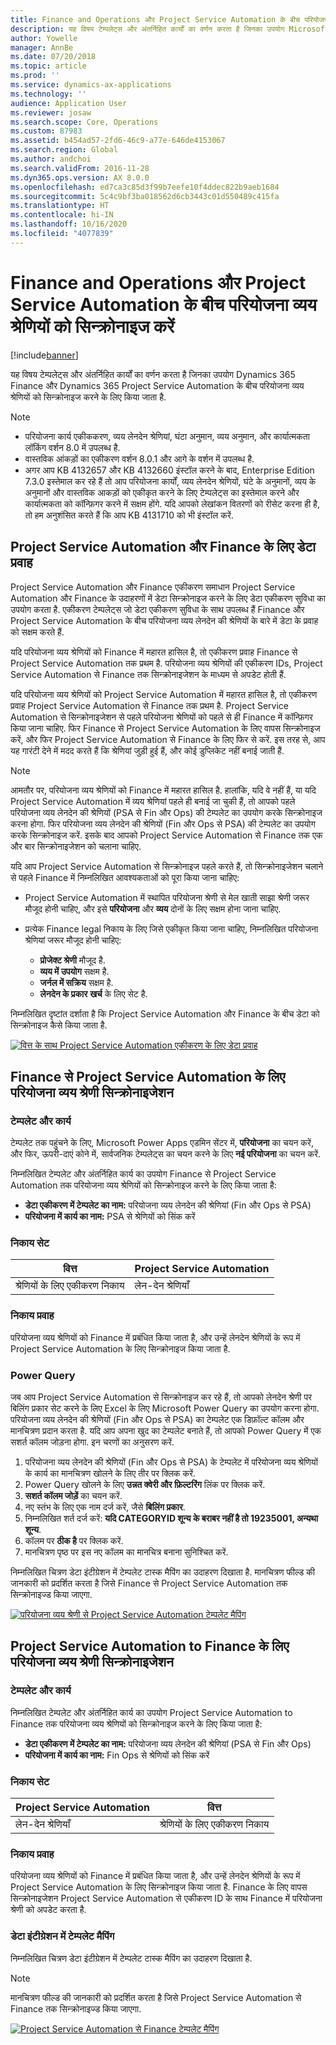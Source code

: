 ```yaml
---
title: Finance and Operations और Project Service Automation के बीच परियोजना व्यय श्रेणियों को सिन्क्रोनाइज करें
description: यह विषय टेम्पलेट्स और अंतर्निहित कार्यों का वर्णन करता है जिनका उपयोग Microsoft Dynamics 365 Finance और Dynamics 365 Project Service Automation के बीच परियोजना व्यय श्रेणियों को सिन्क्रोनाइज करने के लिए किया जाता है.
author: Yowelle
manager: AnnBe
ms.date: 07/20/2018
ms.topic: article
ms.prod: ''
ms.service: dynamics-ax-applications
ms.technology: ''
audience: Application User
ms.reviewer: josaw
ms.search.scope: Core, Operations
ms.custom: 87983
ms.assetid: b454ad57-2fd6-46c9-a77e-646de4153067
ms.search.region: Global
ms.author: andchoi
ms.search.validFrom: 2016-11-28
ms.dyn365.ops.version: AX 8.0.0
ms.openlocfilehash: ed7ca3c85d3f99b7eefe10f4ddec822b9aeb1684
ms.sourcegitcommit: 5c4c9bf3ba018562d6cb3443c01d550489c415fa
ms.translationtype: HT
ms.contentlocale: hi-IN
ms.lasthandoff: 10/16/2020
ms.locfileid: "4077839"
---
```

# <a name="synchronize-project-expense-categories-between-finance-and-operations-and-project-service-automation"></a>Finance and Operations और Project Service Automation के बीच परियोजना व्यय श्रेणियों को सिन्क्रोनाइज करें

[!include[banner](../includes/banner.md)]

यह विषय टेम्पलेट्स और अंतर्निहित कार्यों का वर्णन करता है जिनका उपयोग Dynamics 365 Finance और Dynamics 365 Project Service Automation के बीच परियोजना व्यय श्रेणियों को सिन्क्रोनाइज करने के लिए किया जाता है.

> [!NOTE]
> - परियोजना कार्य एकीककरण, व्यय लेनदेन श्रेणियां, घंटा अनुमान, व्यय अनुमान, और कार्यात्मकता लॉकिंग वर्शन 8.0 में उपलब्ध है.
> - वास्तविक आंकड़ों का एकीकरण वर्शन 8.0.1 और आगे के वर्शन में उपलब्ध है.
> - अगर आप KB 4132657 और KB 4132660 इंस्टॉल करने के बाद, Enterprise Edition 7.3.0 इस्तेमाल कर रहे हैं तो आप परियोजना कार्यों, व्यय लेनदेन श्रेणियों, घंटे के अनुमानों, व्यय के अनुमानों और वास्तविक आकड़ों को एकीकृत करने के लिए टेम्पलेट्स का इस्तेमाल करने और कार्यात्मकता को कॉन्फ़िगर करने में सक्षम होंगे. यदि आपको लेखांकन वितरणों को रीसेट करना ही है, तो हम अनुशंसित करते हैं कि आप KB 4131710 को भी इंस्टॉल करें.

## <a name="data-flow-for-project-service-automation-and-finance"></a>Project Service Automation और Finance के लिए डेटा प्रवाह

Project Service Automation और Finance एकीकरण समाधान Project Service Automation और Finance के उदाहरणों में डेटा सिन्क्रोनाइज करने के लिए डेटा एकीकरण सुविधा का उपयोग करता है. एकीकरण टेम्पलेट्स जो डेटा एकीकरण सुविधा के साथ उपलब्ध हैं Finance और Project Service Automation के बीच परियोजना व्यय लेनदेन की श्रेणियों के बारे में डेटा के प्रवाह को सक्षम करते हैं.

यदि परियोजना व्यय श्रेणियों को Finance में महारत हासिल है, तो एकीकरण प्रवाह Finance से Project Service Automation तक प्रथम है. परियोजना व्यय श्रेणियों की एकीकरण IDs, Project Service Automation से Finance तक सिन्क्रोनाइजेशन के माध्यम से अपडेट होती हैं.

यदि परियोजना व्यय श्रेणियों को Project Service Automation में महारत हासिल है, तो एकीकरण प्रवाह Project Service Automation से Finance तक प्रथम है. Project Service Automation से सिन्क्रोनाइजेशन से पहले परियोजना श्रेणियों को पहले से ही Finance में कॉन्फ़िगर किया जाना चाहिए. फिर Finance से Project Service Automation के लिए वापस सिन्क्रोनाइज करें, और फिर Project Service Automation से Finance के लिए फिर से करें. इस तरह से, आप यह गारंटी देने में मदद करते हैं कि श्रेणियां जुड़ी हुई हैं, और कोई डुप्लिकेट नहीं बनाई जाती हैं.

> [!NOTE]
> आमतौर पर, परियोजना व्यय श्रेणियों को Finance में महारत हासिल है. हालांकि, यदि वे नहीं हैं, या यदि Project Service Automation में व्यय श्रेणियां पहले ही बनाई जा चुकी हैं, तो आपको पहले परियोजना व्यय लेनदेन की श्रेणियों (PSA से Fin और Ops) की टेम्पलेट का उपयोग करके सिन्क्रोनाइज करना होगा. फिर परियोजना व्यय लेनदेन की श्रेणियों (Fin और Ops से PSA) की टेम्पलेट का उपयोग करके सिन्क्रोनाइज करें. इसके बाद आपको Project Service Automation से Finance तक एक और बार सिन्क्रोनाइजेशन को चलाना चाहिए.
>
> यदि आप Project Service Automation से सिन्क्रोनाइज पहले करते हैं, तो सिन्क्रोनाइजेशन चलाने से पहले Finance में निम्नलिखित आवश्यकताओं को पूरा किया जाना चाहिए:
>
> - Project Service Automation में स्थापित परियोजना श्रेणी से मेल खाती साझा श्रेणी जरूर मौजूद होनी चाहिए, और इसे **परियोजना** और **व्यय** दोनों के लिए सक्षम होना जाना चाहिए.
> - प्रत्येक Finance legal निकाय के लिए जिसे एकीकृत किया जाना चाहिए, निम्नलिखित परियोजना श्रेणियां जरूर मौजूद होनी चाहिए:
>
>     - **प्रोजेक्ट श्रेणी** मौजूद है. 
>     - **व्यय में उपयोग** सक्षम है.
>     - **जर्नल में सक्रिय** सक्षम है.
>     - **लेनदेन के प्रकार** **खर्च** के लिए सेट है.

निम्नलिखित दृष्टांत दर्शाता है कि Project Service Automation और Finance के बीच डेटा को सिन्क्रोनाइज कैसे किया जाता है.

[![वित्त के साथ Project Service Automation एकीकरण के लिए डेटा प्रवाह](./media/ProjectExpenseCategoriesFlow.png)](./media/ProjectExpenseCategoriesFlow.png)

## <a name="project-expense-category-synchronization-from-finance-to-project-service-automation"></a>Finance से Project Service Automation के लिए परियोजना व्यय श्रेणी सिन्क्रोनाइजेशन

### <a name="template-and-task"></a>टेम्पलेट और कार्य

टेम्पलेट तक पहुंचने के लिए, Microsoft Power Apps एडमिन सेंटर में, **परियोजना** का चयन करें, और फिर, ऊपरी-दाएं कोने में, सार्वजनिक टेम्पलेट्स का चयन करने के लिए **नई परियोजना** का चयन करें.

निम्नलिखित टेम्पलेट और अंतर्निहित कार्य का उपयोग Finance से Project Service Automation तक परियोजना व्यय श्रेणियों को सिन्क्रोनाइज करने के लिए किया जाता है:

- **डेटा एकीकरण में टेम्पलेट का नाम:** परियोजना व्यय लेनदेन की श्रेणियां (Fin और Ops से PSA)
- **परियोजना में कार्य का नाम:** PSA से श्रेणियों को सिंक करें

### <a name="entity-set"></a>निकाय सेट

| वित्त                           | Project Service Automation |
|-----------------------------------|----------------------------|
| श्रेणियों के लिए एकीकरण निकाय | लेन-देन श्रेणियाँ     |

### <a name="entity-flow"></a>निकाय प्रवाह

परियोजना व्यय श्रेणियों को Finance में प्रबंधित किया जाता है, और उन्हें लेनदेन श्रेणियों के रूप में Project Service Automation के लिए सिन्क्रोनाइज किया जाता है.

### <a name="power-query"></a>Power Query

जब आप Project Service Automation से सिन्क्रोनाइज कर रहे हैं, तो आपको लेनदेन श्रेणी पर बिलिंग प्रकार सेट करने के लिए Excel के लिए Microsoft Power Query का उपयोग करना होगा. परियोजना व्यय लेनदेन की श्रेणियों (Fin और Ops से PSA) का टेम्पलेट एक डिफ़ॉल्ट कॉलम और मानचित्रण प्रदान करता है. यदि आप अपना खुद का टेम्पलेट बनाते हैं, तो आपको Power Query में एक सशर्त कॉलम जोड़ना होगा. इन चरणों का अनुसरण करें.

1. परियोजना व्यय लेनदेन की श्रेणियों (Fin और Ops से PSA) के टेम्पलेट में परियोजना व्यय श्रेणियों के कार्य का मानचित्रण खोलने के लिए तीर पर क्लिक करें.
2. Power Query खोलने के लिए **उन्नत क्वेरी और फ़िल्टरिंग** लिंक पर क्लिक करें.
2. **सशर्त कॉलम जोड़ें** का चयन करें.
3. नए स्तंभ के लिए एक नाम दर्ज करें, जैसे **बिलिंग प्रकार**.
4. निम्नलिखित शर्त दर्ज करें: **यदि CATEGORYID शून्य के बराबर नहीं है तो 19235001, अन्यथा शून्य**.
5. कॉलम पर **ठीक है** पर क्लिक करें.
6. मानचित्रण पृष्ठ पर इस नए कॉलम का मानचित्र बनाना सुनिश्चित करें.

निम्नलिखित चित्रण डेटा इंटीग्रेशन में टेम्पलेट टास्क मैपिंग का उदाहरण दिखाता है. मानचित्रण फील्ड की जानकारी को प्रदर्शित करता है जिसे Finance से Project Service Automation तक सिन्क्रोनाइज्ड किया जाएगा.

[![परियोजना व्यय श्रेणी से Project Service Automation टेम्पलेट मैपिंग](./media/ProjectExpenseCategoriesToPSAMapping.jpg)](./media/ProjectExpenseCategoriesToPSAMapping.jpg)

## <a name="project-expense-category-synchronization-from-project-service-automation-to-finance"></a>Project Service Automation to Finance के लिए परियोजना व्यय श्रेणी सिन्क्रोनाइजेशन

### <a name="template-and-task"></a>टेम्पलेट और कार्य

निम्नलिखित टेम्पलेट और अंतर्निहित कार्य का उपयोग Project Service Automation to Finance तक परियोजना व्यय श्रेणियों को सिन्क्रोनाइज करने के लिए किया जाता है:

- **डेटा एकीकरण में टेम्पलेट का नाम:** परियोजना व्यय लेनदेन की श्रेणियां (PSA से Fin और Ops)
- **परियोजना में कार्य का नाम:** Fin Ops से श्रेणियों को सिंक करें

### <a name="entity-set"></a>निकाय सेट

| Project Service Automation | वित्त                           |
|----------------------------|-----------------------------------|
| लेन-देन श्रेणियाँ     | श्रेणियों के लिए एकीकरण निकाय |

### <a name="entity-flow"></a>निकाय प्रवाह

परियोजना व्यय श्रेणियों को Finance में प्रबंधित किया जाता है, और उन्हें लेनदेन श्रेणियों के रूप में Project Service Automation के लिए सिन्क्रोनाइज किया जाता है. Finance के लिए वापस सिन्क्रोनाइजेशन Project Service Automation से एकीकरण ID के साथ Finance में परियोजना श्रेणी को अपडेट करता है.

### <a name="template-mapping-in-data-integration"></a>डेटा इंटीग्रेशन में टेम्पलेट मैपिंग

निम्नलिखित चित्रण डेटा इंटीग्रेशन में टेम्पलेट टास्क मैपिंग का उदाहरण दिखाता है.

> [!NOTE]
> मानचित्रण फील्ड की जानकारी को प्रदर्शित करता है जिसे Project Service Automation से Finance तक सिन्क्रोनाइज्ड किया जाएगा.

[![Project Service Automation से Finance टेम्पलेट मैपिंग](./media/ProjectExpenseCategoriesToFinOpsMapping.jpg)](./media/ProjectExpenseCategoriesToFinOpsMapping.jpg)
